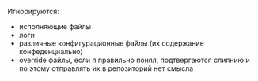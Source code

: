 Игнорируются: 
- исполняющие файлы
- логи
- различные конфигурационные файлы (их содержание конфеденциально)
- override файлы, если я правильно понял, подтвергаются слиянию и по этому отправлять их в репозиторий нет смысла
